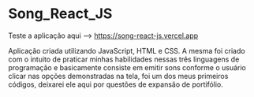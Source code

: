 # Song_React_JS
Teste a aplicação aqui --> https://song-react-js.vercel.app


Aplicação criada utilizando JavaScript, HTML e CSS. A mesma foi criado com o intuito de praticar minhas habilidades nessas três linguagens de programação e basicamente consiste em emitir sons conforme o usuário clicar nas opções demonstradas na tela, foi um dos meus primeiros códigos, deixarei ele aqui por questões de expansão de portifólio.
